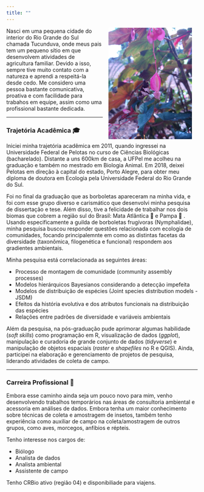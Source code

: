 ```yaml
---
title: ""
---
```

<img style="padding: 0 15px; float: right;" src="assets/Lycas.jpg" align="right" width="220">

Nasci em uma pequena cidade do interior do Rio Grande do Sul chamada Tucunduva, onde meus pais tem um pequeno sítio em que desenvolvem atividades de agricultura familiar. Devido a isso, sempre tive muito contato com a natureza e aprendi a respeitá-la desde cedo. Me considero uma pessoa bastante comunicativa, proativa e com facilidade para trabahos em equipe, assim como uma profissional bastante dedicada.

---
### Trajetória Acadêmica   🎓  

Iniciei minha trajetória acadêmica em 2011, quando ingressei na Universidade Federal de Pelotas no curso de Ciências Biológicas (bacharelado). Distante a uns 600km de casa, a UFPel me acolheu na graduação e também no mestrado em Biologia Animal. Em 2018, deixei Pelotas em direção à capital do estado, Porto Alegre, para obter meu diploma de doutora em Ecologia pela Universidade Federal do Rio Grande do Sul.   

Foi no final da graduação que as borboletas apareceram na minha vida, e foi com esse grupo diverso e carismático que desenvolvi minha pesquisa de dissertação e tese. Além disso, tive a felicidade de trabalhar nos dois biomas que cobrem a região sul do Brasil: Mata Atlântica   :deciduous_tree:   e Pampa   :ear_of_rice:   . Usando especificamente a guilda de borboletas frugívoras (Nymphalidae), minha pesquisa buscou responder questões relacionada com ecologia de comunidades, focando principalemnte em como as distintas facetas da diversidade (taxonômica, filogenética e funcional) respondem aos gradientes ambientais.

Minha pesquisa está correlacionada as seguintes áreas:
- Processo de montagem de comunidade (community assembly processes)
- Modelos hierárquicos Bayesianos considerando a detecção impefeita
- Modelos de distribuição de espécies (Joint species distribution models - JSDM)
- Efeitos da história evolutiva e dos atributos funcionais na distribuição das espécies
- Relações entre padrões de diversidade e variáveis ambientais

Além da pesquisa, na pós-graduação pude aprimorar algumas habilidade (*soft skills*) como programação em R, visualização de dados (*ggplot*), manipulação e curadoria de grande conjunto de dados (*tidyverse*) e manipulação de objetos espaciais (*raster* e *shapefiles* no R e QGIS). Ainda, participei na elaboração e gerenciamento de projetos de pesquisa, liderando atividades de coleta de campo.

---
### Carreira Profissional   💼  

Embora esse caminho ainda seja um pouco novo para mim, venho desenvolvendo trabalhos temporários nas áreas de consultoria ambiental e acessoria em análises de dados. Embora tenha um maior conhecimento sobre técnicas de coleta e amostragem de insetos, também tenho experiência como auxiliar de campo na coleta/amostragem de outros grupos, como aves, morcegos, anfíbios e répteis.

Tenho interesse nos cargos de:
* Biólogo
* Analista de dados
* Analista ambiental
* Assistente de campo

Tenho CRBio ativo (região 04) e disponibiliade para viajens. 
